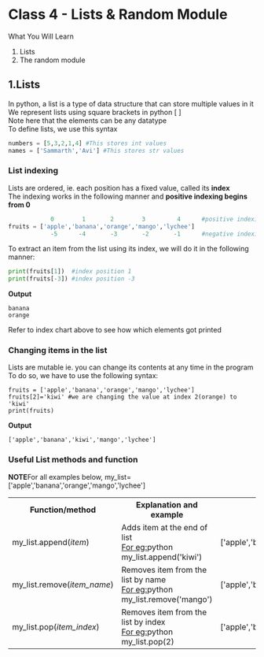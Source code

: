 
<h1>Class 4 - Lists & Random Module</h1>

What You Will Learn
<ol>
  <li>Lists
  <li>The random module
</ol>

## 1.Lists
In python, a list is a type of data structure that can store multiple values in it
<br>We represent lists using square brackets in python [ ]
<br>Note here that the elements can be any datatype
<br>To define lists, we use this syntax
```python
numbers = [5,3,2,1,4] #This stores int values
names = ['Sammarth','Avi'] #This stores str values
```
### List indexing
Lists are ordered, ie. each position has a fixed value, called its <b>index</b>
<br>The indexing works in the following manner and <b>positive indexing begins from 0</b>
```python
            0        1       2        3         4      #positive indexing
fruits = ['apple','banana','orange','mango','lychee']
            -5      -4       -3       -2       -1      #negative indexing
``` 
To extract an item from the list using its index, we will do it in the following manner:
```python
print(fruits[1])  #index position 1  
print(fruits[-3]) #index position -3
```
<b>Output</b>
```
banana
orange 
```
Refer to index chart above to see how which elements got printed

### Changing items in the list
Lists are mutable ie. you can change its contents at any time in the program
<br>To do so, we have to use the following syntax:
```
fruits = ['apple','banana','orange','mango','lychee']
fruits[2]='kiwi' #we are changing the value at index 2(orange) to 'kiwi'
print(fruits)
```
<b>Output</b>
```
['apple','banana','kiwi','mango','lychee']
```

### Useful List methods and function
<b>NOTE</b>For all examples below, my_list=['apple','banana','orange','mango','lychee']
<table>
  <tr>
    <th>Function/method
    <th>Explanation and example
    <th>Final list
  </tr>
  <tr>
    <td>my_list.append(<i>item</i>)
    <td>Adds item at the end of list<br><u>For eg:</u>python my_list.append('kiwi')
    <td>['apple','banana','orange','mango','lychee','kiwi']
  </tr>
  <tr>
    <td>my_list.remove(<i>item_name</i>)
    <td>Removes item from the list by name<br><u>For eg:</u>python my_list.remove('mango')
    <td>['apple','banana','orange','lychee']
  </tr>
  <tr>
    <td>my_list.pop(<i>item_index</i>)
    <td>Removes item from the list by index<br><u>For eg:</u>python my_list.pop(2)
    <td>['apple','banana','mango','lychee']
  </tr>
</table>
